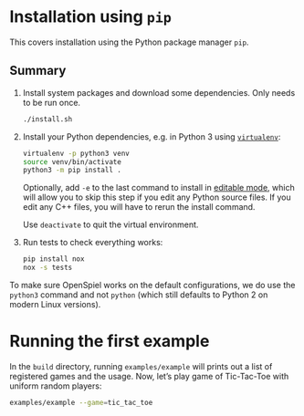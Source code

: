 # Installation using `pip`

This covers installation using the Python package manager `pip`.

## Summary

1.  Install system packages and download some dependencies. Only needs to be
    run once.

    ```bash
    ./install.sh
    ```

2.  Install your Python dependencies, e.g. in Python 3 using
    [`virtualenv`](https://packaging.python.org/guides/installing-using-pip-and-virtual-environments/):

    ```bash
    virtualenv -p python3 venv
    source venv/bin/activate
    python3 -m pip install .
    ```

    Optionally, add `-e` to the last command to install in
    [editable mode](https://pip.pypa.io/en/stable/reference/pip_install/#editable-installs),
    which will allow you to skip this step if you edit any Python source files.
    If you edit any C++ files, you will have to rerun the install command.

    Use `deactivate` to quit the virtual environment.

3.  Run tests to check everything works:

    ```bash
    pip install nox
    nox -s tests
    ```

To make sure OpenSpiel works on the default configurations, we do use the
`python3` command and not `python` (which still defaults to Python 2 on modern
Linux versions).

# Running the first example

In the `build` directory, running `examples/example` will prints out a list of
registered games and the usage. Now, let’s play game of Tic-Tac-Toe with uniform
random players:

```bash
examples/example --game=tic_tac_toe
```
